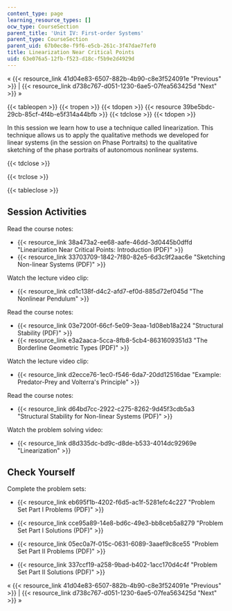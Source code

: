 ```yaml
---
content_type: page
learning_resource_types: []
ocw_type: CourseSection
parent_title: 'Unit IV: First-order Systems'
parent_type: CourseSection
parent_uid: 67b0ec8e-f9f6-e5cb-261c-3f47dae7fef0
title: Linearization Near Critical Points
uid: 63e076a5-12fb-f523-d18c-f5b9e2d4929d
---
```


« {{< resource_link 41d04e83-6507-882b-4b90-c8e3f524091e "Previous" >}} | {{< resource_link d738c767-d051-1230-6ae5-07fea563425d "Next" >}} »

{{< tableopen >}}
{{< tropen >}}
{{< tdopen >}}
{{< resource 39be5bdc-29cb-85cf-4f4b-e5f314a44bfb >}}
{{< tdclose >}}
{{< tdopen >}}


In this session we learn how to use a technique called linearization. This technique allows us to apply the qualitative methods we developed for linear systems (in the session on Phase Portraits) to the qualitative sketching of the phase portraits of autonomous nonlinear systems.


{{< tdclose >}}

{{< trclose >}}

{{< tableclose >}}

Session Activities
------------------

Read the course notes:

*   {{< resource_link 38a473a2-ee68-aafe-46dd-3d0445b0dffd "Linearization Near Critical Points: Introduction (PDF)" >}}
*   {{< resource_link 33703709-1842-7f80-82e5-6d3c9f2aac6e "Sketching Non-linear Systems (PDF)" >}}

Watch the lecture video clip:

*   {{< resource_link cd1c138f-d4c2-afd7-ef0d-885d72ef045d "The Nonlinear Pendulum" >}}

Read the course notes:

*   {{< resource_link 03e7200f-66cf-5e09-3eaa-1d08eb18a224 "Structural Stability (PDF)" >}}
*   {{< resource_link e3a2aaca-5cca-8fb8-5cb4-8631609351d3 "The Borderline Geometric Types (PDF)" >}}

Watch the lecture video clip:

*   {{< resource_link d2ecce76-1ec0-f546-6da7-20dd12516dae "Example: Predator-Prey and Volterra's Principle" >}}

Read the course notes:

*   {{< resource_link d64bd7cc-2922-c275-8262-9d45f3cdb5a3 "Structural Stability for Non-linear Systems (PDF)" >}}

Watch the problem solving video:

*   {{< resource_link d8d335dc-bd9c-d8de-b533-4014dc92969e "Linearization" >}}

Check Yourself
--------------

Complete the problem sets:

*   {{< resource_link eb695f1b-4202-f6d5-ac1f-5281efc4c227 "Problem Set Part I Problems (PDF)" >}}
*   {{< resource_link cce95a89-14e8-bd6c-49e3-bb8ceb5a8279 "Problem Set Part I Solutions (PDF)" >}}
  
*   {{< resource_link 05ec0a7f-015c-0631-6089-3aaef9c8ce55 "Problem Set Part II Problems (PDF)" >}}
*   {{< resource_link 337ccf19-a258-9bad-b402-1acc170d4c4f "Problem Set Part II Solutions (PDF)" >}}

« {{< resource_link 41d04e83-6507-882b-4b90-c8e3f524091e "Previous" >}} | {{< resource_link d738c767-d051-1230-6ae5-07fea563425d "Next" >}} »